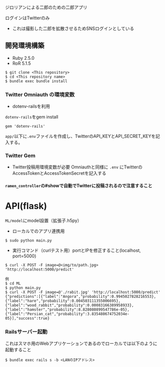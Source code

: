 ジロリアンによる二郎のための二郎アプリ

ログインはTwitterのみ
- これは撮影した二郎を拡散させるためSNSログインとしている


## 開発環境構築
- Ruby 2.5.0
- RoR 5.1.5

```
$ git clone <This repository>
$ cd <This repository name>
$ bundle exec bundle install
```

### Twitter Omniauth の環境変数
- dotenv-railsを利用

`dotenv-rails`をgem install 
```
gem 'dotenv-rails'
```

`app/`以下に`.env`ファイルを作成し、TwitterのAPI_KEYとAPI_SECRET_KEYを記入する。

### Twitter Gem
- Twitter投稿用環境変数が必要
Omniauthと同様に `.env` にTwitterのAccessTokenとAccessTokenSecretを記入する

#### `ramen_controller`の#showで自動でTwitterに投稿されるので注意すること

# API(flask)
`ML/model`にmodel設置（拡張子.h5py）

- ローカルでのアプリ連携用
```
$ sudo python main.py
```

- 実行コマンド（curlテスト用）portとIPを修正すること(localhost, port=5000)
```
$ curl -X POST -F image=@<img/to/path.jpg> 'http://localhost:5000/predict'

例
$ cd ML
$ python main.py
$ curl -X POST -F image=@'./rabit.jpg' 'http://localhost:5000/predict'
{"predictions":[{"label":"Angora","probability":0.9945027828216553},{"label":"hare","probability":0.004503111355006695},{"label":"wood_rabbit","probability":0.00083166389958933},{"label":"hamster","probability":8.828080899547786e-05},{"label":"Persian_cat","probability":3.835480674752034e-05}],"success":true}
```

### Railsサーバー起動
これはスマホ用のWebアプリケーションであるのでローカルでは以下のように起動すること
```
$ bundle exec rails s -b <LANのIPアドレス>
```
